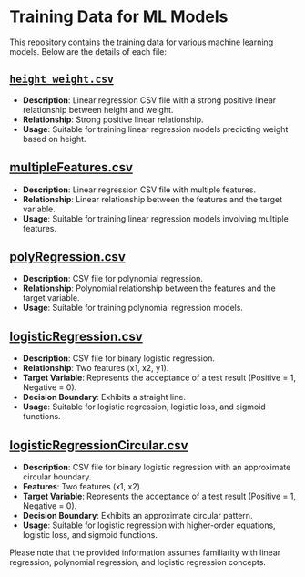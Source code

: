 
# Training Data for ML Models

This repository contains the training data for various machine learning models. Below are the details of each file:

## [`height_weight.csv`](height_weight.csv)

- **Description**: Linear regression CSV file with a strong positive linear relationship between height and weight.
- **Relationship**: Strong positive linear relationship.
- **Usage**: Suitable for training linear regression models predicting weight based on height.

## [multipleFeatures.csv](multipleFeatures.csv)

- **Description**: Linear regression CSV file with multiple features.
- **Relationship**: Linear relationship between the features and the target variable.
- **Usage**: Suitable for training linear regression models involving multiple features.

## [polyRegression.csv](polyRegression.csv)

- **Description**: CSV file for polynomial regression.
- **Relationship**: Polynomial relationship between the features and the target variable.
- **Usage**: Suitable for training polynomial regression models.

## [logisticRegression.csv](logisticRegression.csv)

- **Description**: CSV file for binary logistic regression.
- **Relationship**: Two features (x1, x2, y1).
- **Target Variable**: Represents the acceptance of a test result (Positive = 1, Negative = 0).
- **Decision Boundary**: Exhibits a straight line.
- **Usage**: Suitable for logistic regression, logistic loss, and sigmoid functions.

## [logisticRegressionCircular.csv](logisticRegressionCircular.csv)

- **Description**: CSV file for binary logistic regression with an approximate circular boundary.
- **Features**: Two features (x1, x2).
- **Target Variable**: Represents the acceptance of a test result (Positive = 1, Negative = 0).
- **Decision Boundary**: Exhibits an approximate circular pattern.
- **Usage**: Suitable for logistic regression with higher-order equations, logistic loss, and sigmoid functions.

Please note that the provided information assumes familiarity with linear regression, polynomial regression, and logistic regression concepts.

